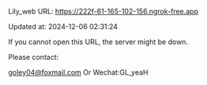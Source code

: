 Lily_web URL: https://222f-61-165-102-156.ngrok-free.app

Updated at: 2024-12-06 02:31:24

If you cannot open this URL, the server might be down.

Please contact: 

goley04@foxmail.com Or Wechat:GL_yeaH